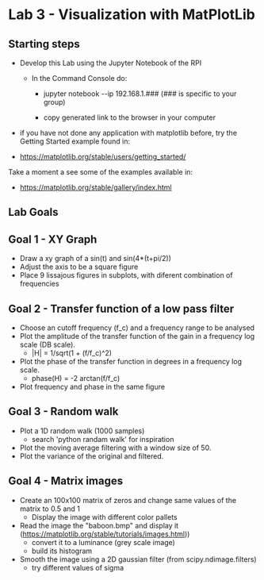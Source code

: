 # Lab 3 - Visualization with MatPlotLib

## Starting steps

- Develop this Lab using the Jupyter Notebook of the RPI
  
  - In the Command Console do:
    
    - jupyter notebook --ip 192.168.1.###  (### is specific to your group)
    
    - copy generated link to the browser in your computer

- if you have not done any application with matplotlib before, try the Getting Started example found in:
* https://matplotlib.org/stable/users/getting_started/

Take a moment a see some of the examples available in:

* https://matplotlib.org/stable/gallery/index.html

## Lab Goals

## Goal 1 - XY Graph

* Draw a xy graph of a sin(t) and sin(4*(t+pi/2))
* Adjust the axis to be a square figure
* Place 9 lissajous figures in subplots, with diferent combination of frequencies 

## Goal 2 - Transfer function of a low pass filter

* Choose an cutoff frequency (f_c) and a frequency range to be analysed 
* Plot the amplitude of the transfer function of the gain in a frequency log scale (DB scale).
  * |H| = 1/sqrt(1 + (f/f_c)^2)
* Plot the phase of the transfer function in degrees in a frequency log scale.
  * phase(H) = -2 arctan(f/f_c)
* Plot frequency and phase in the same figure

## Goal 3 - Random walk

* Plot a 1D random walk (1000 samples)
  * search 'python randam walk' for inspiration
* Plot the moving average filtering with a window size of 50.
* Plot the variance of the original and filtered.

## Goal 4 - Matrix images

* Create an 100x100 matrix of zeros and change same values of the matrix to 0.5 and 1
  * Display the image with different color pallets
* Read the image the "baboon.bmp" and display it (https://matplotlib.org/stable/tutorials/images.html))
  * convert it to a luminance (grey scale image)
  * build its histogram
* Smooth the image using a 2D gaussian filter (from scipy.ndimage.filters)
  * try different values of sigma
